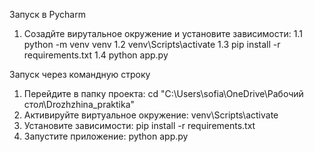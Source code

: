 Запуск в Pycharm
1. Созадйте вирутальное окружение и установите зависимости:
   1.1 python -m venv venv
   1.2 venv\Scripts\activate
   1.3 pip install -r requirements.txt
   1.4 python app.py


Запуск через командную строку 
1. Перейдите в папку проекта:
   cd "C:\Users\sofia\OneDrive\Рабочий стол\Drozhzhina_praktika"
2. Активируйте виртуальное окружение:
   venv\Scripts\activate
3. Установите зависимости:
   pip install -r requirements.txt
4. Запустите приложение:
   python app.py
